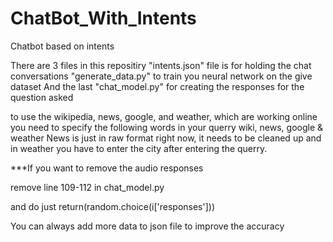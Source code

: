 # ChatBot_With_Intents
Chatbot based on intents


There are 3 files in this repositiry 
"intents.json" file is for holding the chat conversations
"generate_data.py" to train you neural network on the give dataset
And the last "chat_model.py" for creating the responses for the question asked

to use the wikipedia, news, google, and weather, which are working online you need to specify the following words
in your querry wiki, news, google & weather
News is just in raw format right now, it needs to be cleaned up and in weather you have to enter the city after entering
the querry.

***If you want to remove the audio responses

remove line 109-112 in chat_model.py

and do just return(random.choice(i['responses']))

You can always add more data to json file to improve the accuracy
